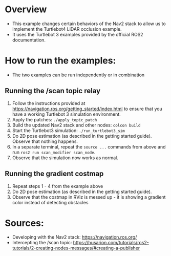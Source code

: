 # Overview
- This example changes certain behaviors of the Nav2 stack to allow us to implement the Turtlebot4 LiDAR occlusion example.
- It uses the Turtlebot 3 examples provided by the official ROS2 documentation.

# How to run the examples:
- The two examples can be run independently or in combination

## Running the /scan topic relay
1. Follow the instructions provided at https://navigation.ros.org/getting_started/index.html to ensure that you have a working Turtlebot 3 simulation environment.
1. Apply the patches: `./apply_topic_patch`
1. Build the updated Nav2 stack and other nodes: `colcon build`
1. Start the Turtlebot3 simulation: `./run_turtlebot3_sim`
2. Do 2D pose estimation (as described in the getting started guide). Observe that nothing happens.
3. In a separate terminal, repeat the `source ...` commands from above and run `ros2 run scan_modifier scan_node`.
4. Observe that the simulation now works as normal.

## Running the gradient costmap
1. Repeat steps 1 - 4 from the example above
1. Do 2D pose estimation (as described in the getting started guide).
1. Observe that the costmap in RViz is messed up - it is showing a gradient color instead of detecting obstacles

# Sources:
- Developing with the Nav2 stack: https://navigation.ros.org/
- Intercepting the /scan topic: https://husarion.com/tutorials/ros2-tutorials/2-creating-nodes-messages/#creating-a-publisher
